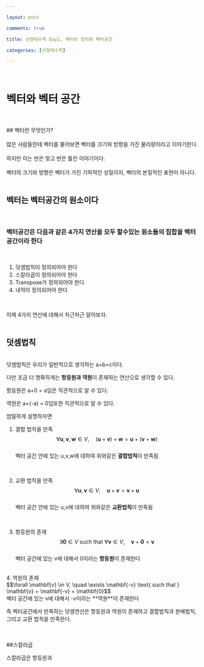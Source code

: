 ```yaml
---

layout: post

comments: true

title: 선형대수학 Day1, 벡터의 정의와 벡터공간

categories: [선형대수학]

---
```


 
<br>


# 벡터와 벡터 공간
<br>
<br>
## 벡터란 무엇인가?

<br>
<br> 
  많은 사람들한테 벡터를 물어보면 벡터를 크기와 방향을 가진 물리량이라고 이야기한다.
  <br>
  <br>
  하지만 이는 반은 맞고 반은 틀린 이야기이다.
  <br>
  <br>
  벡터의 크기와 방향은 벡터가 가진 기하적인 성질이지, 벡터의 본질적인 표현이 아니다.
<br>
<br>

## 벡터는 벡터공간의 원소이다

<br>

### 벡터공간은 다음과 같은 4가지 연산을 모두 할수있는 원소들의 집합을 벡터공간이라 한다
<br>


1. 덧셈법칙이 정의되어야 한다
2. 스칼라곱이 정의되어야 한다
3. Transpose가 정의되어야 한다
4. 내적이 정의되어야 한다
<br>

이제 4가지 연산에 대해서 차근차근 알아보자.
<br>
<br>

## 덧셈법칙
<br>
덧셈법칙은 우리가 일반적으로 생각하는 a+b=c이다.



다만 조금 더 명확하게는 **항등원과 역원**이 존재하는 연산으로 생각할 수 있다.


항등원은 a+0 = a임은 직관적으로 알 수 있다.

역원은 a+(-a) = 0임또한 직관적으로 알 수 있다.

엄밀하게 설명하자면

1. 결합 법칙을 만족
<br>$$\forall \mathbf{u}, \mathbf{v}, \mathbf{w} \in V, \quad (\mathbf{u} + \mathbf{v}) + \mathbf{w} = \mathbf{u} + (\mathbf{v} + \mathbf{w})$$<br>
벡터 공간 안에 있는 u,v,w에 대하여 위와같은 **결합법칙**이 만족됨
<br>


2. 교환 법칙을 만족
<br>$$\forall \mathbf{u}, \mathbf{v} \in V, \quad \mathbf{u} + \mathbf{v} = \mathbf{v} + \mathbf{u}$$<br>
벡터 공간 안에 있는 u,v에 대하여 위와같은 **교환법칙**이 만족됨
<br>

3. 항등원의 존재
<br>$$\exists \mathbf{0} \in V \text{ such that } \forall \mathbf{v} \in V, \quad \mathbf{v} + \mathbf{0} = \mathbf{v}$$<br>
벡터 공간에 있는 v에 대해서 0이라는 **항등원**이 존재한다
<br>
4. 역원의 존재
<br>$$\forall \mathbf{v} \in V, \quad \exists \mathbf{-v} \text{ such that } \mathbf{v} + \mathbf{-v} = \mathbf{0}$$<br>
벡터 공간에 있는 v에 대해서 -v이라는 **역원**이 존재한다

<br>


즉 벡터공간에서 만족하는 덧셈연산은 항등원과 역원이 존재하고 결합법칙과 분배법칙, 그리고 교환 법칙을 만족한다.



<br>
<br>
##스칼라곱

스칼라곱은 항등원과 